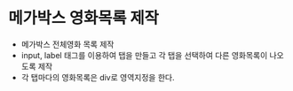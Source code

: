 # 메가박스 영화목록 제작
- 메가박스 전체영화 목록 제작
- input, label 태그를 이용하여 탭을 만들고 각 탭을 선택하여 다른 영화목록이 나오도록 제작
- 각 탭마다의 영화목록은 div로 영역지정을 한다.